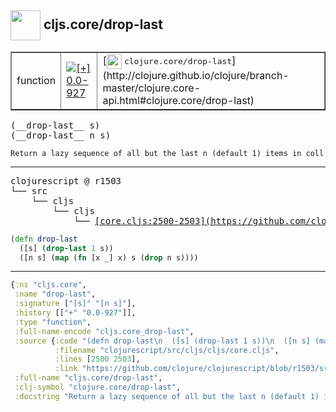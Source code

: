 ## <img width="48px" valign="middle" src="http://i.imgur.com/Hi20huC.png"> cljs.core/drop-last

 <table border="1">
<tr>
<td>function</td>
<td><a href="https://github.com/cljsinfo/api-refs/tree/0.0-927"><img valign="middle" alt="[+] 0.0-927" src="https://img.shields.io/badge/+-0.0--927-lightgrey.svg"></a> </td>
<td>
[<img height="24px" valign="middle" src="http://i.imgur.com/1GjPKvB.png"> <samp>clojure.core/drop-last</samp>](http://clojure.github.io/clojure/branch-master/clojure.core-api.html#clojure.core/drop-last)
</td>
</tr>
</table>

 <samp>
(__drop-last__ s)<br>
(__drop-last__ n s)<br>
</samp>

```
Return a lazy sequence of all but the last n (default 1) items in coll
```

---

 <pre>
clojurescript @ r1503
└── src
    └── cljs
        └── cljs
            └── <ins>[core.cljs:2500-2503](https://github.com/clojure/clojurescript/blob/r1503/src/cljs/cljs/core.cljs#L2500-L2503)</ins>
</pre>

```clj
(defn drop-last
  ([s] (drop-last 1 s))
  ([n s] (map (fn [x _] x) s (drop n s))))
```


---

```clj
{:ns "cljs.core",
 :name "drop-last",
 :signature ["[s]" "[n s]"],
 :history [["+" "0.0-927"]],
 :type "function",
 :full-name-encode "cljs.core_drop-last",
 :source {:code "(defn drop-last\n  ([s] (drop-last 1 s))\n  ([n s] (map (fn [x _] x) s (drop n s))))",
          :filename "clojurescript/src/cljs/cljs/core.cljs",
          :lines [2500 2503],
          :link "https://github.com/clojure/clojurescript/blob/r1503/src/cljs/cljs/core.cljs#L2500-L2503"},
 :full-name "cljs.core/drop-last",
 :clj-symbol "clojure.core/drop-last",
 :docstring "Return a lazy sequence of all but the last n (default 1) items in coll"}

```
